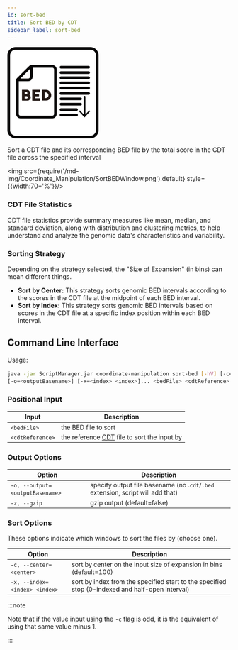 ```yaml
---
id: sort-bed
title: Sort BED by CDT
sidebar_label: sort-bed
---
```


![sort-bed](/icons/Coordinate_Manipulation/SortBED_square.svg)

Sort a CDT file and its corresponding BED file by the total score in the CDT file across the specified interval

<img src={require('/md-img/Coordinate_Manipulation/SortBEDWindow.png').default} style={{width:70+'%'}}/>

### CDT File Statistics 
CDT file statistics provide summary measures like mean, median, and standard deviation, along with distribution and clustering metrics, to help understand and analyze the genomic data's characteristics and variability.

### Sorting Strategy
Depending on the strategy selected, the "Size of Expansion" (in bins) can mean different things.

* __Sort by Center:__ This strategy sorts genomic BED intervals according to the scores in the CDT file at the midpoint of each BED interval. 
* __Sort by Index:__ This strategy sorts genomic BED intervals based on scores in the CDT file at a specific index position within each BED interval. 


## Command Line Interface

Usage:
```bash
java -jar ScriptManager.jar coordinate-manipulation sort-bed [-hV] [-c=<center>]
[-o=<outputBasename>] [-x=<index> <index>]... <bedFile> <cdtReference>
```


### Positional Input

| Input | Description |
| ------ | ----------- |
| `<bedFile>` | the BED file to sort |
| `<cdtReference>` | the reference [CDT][cdt-format] file to sort the input by |



### Output Options

| Option | Description |
| ------ | ----------- |
| `-o, --output=<outputBasename>` | specify output file basename (no .`cdt`/`.bed` extension, script will add that) |
| `-z, --gzip`            | gzip output (default=false) |

### Sort Options

These options indicate which windows to sort the files by (choose one).

| Option | Description |
| ------ | ----------- |
| `-c, --center=<center>` | sort by center on the input size of expansion in bins (default=100) |
| `-x, --index=<index> <index>` | sort by index from the specified start to the specified stop (0-indexed and half-open interval) |

:::note

Note that if the value input using the `-c` flag is odd, it is the equivalent of using that same value minus 1.

:::



[bed-format]:/docs/Guides/Getting-Started/file-formats#bed
[cdt-format]:/docs/Guides/Getting-Started/file-formats#cdt
